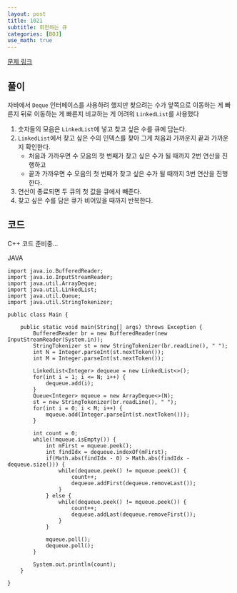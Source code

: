 ```yaml
---
layout: post
title: 1021
subtitle: 회전하는 큐
categories: [BOJ]
use_math: true
---
```


[문제 링크](https://www.acmicpc.net/problem/1021)

<h2 class="section-heading">풀이</h2>
자바에서 <code class="java">Deque</code> 인터페이스를 사용하려 했지만 찾으려는 수가 앞쪽으로 이동하는 게 빠른지 뒤로 이동하는 게 빠른지 비교하는 게 어려워 <code class="java">LinkedList</code>를 사용했다

1. 숫자들의 모음은 <code class="java">LinkedList</code>에 넣고 찾고 싶은 수를 큐에 담는다. 
2. <code class="java">LinkedList</code>에서 찾고 싶은 수의 인덱스를 찾아 그게 처음과 가까운지 끝과 가까운지 확인한다. 
    - 처음과 가까우면 수 모음의 첫 번째가 찾고 싶은 수가 될 때까지 2번 연산을 진행하고
    - 끝과 가까우면 수 모음의 첫 번째가 찾고 싶은 수가 될 때까지 3번 연산을 진행한다.
3. 연산이 종료되면 두 큐의 첫 값을 큐에서 빼준다.
4. 찾고 싶은 수를 담은 큐가 비어있을 때까지 반복한다.
<h2 class="section-heading">코드</h2>
C++  
코드 준비중...

JAVA
<pre><code class="java">import java.io.BufferedReader;
import java.io.InputStreamReader;
import java.util.ArrayDeque;
import java.util.LinkedList;
import java.util.Queue;
import java.util.StringTokenizer;

public class Main {

	public static void main(String[] args) throws Exception {
		BufferedReader br = new BufferedReader(new InputStreamReader(System.in));
		StringTokenizer st = new StringTokenizer(br.readLine(), " ");
		int N = Integer.parseInt(st.nextToken());
		int M = Integer.parseInt(st.nextToken());

		LinkedList&lt;Integer> dequeue = new LinkedList<>();
		for(int i = 1; i <= N; i++) {
			dequeue.add(i);
		}
		Queue&lt;Integer> mqueue = new ArrayDeque<>(N);
		st = new StringTokenizer(br.readLine(), " ");
		for(int i = 0; i < M; i++) {
			mqueue.add(Integer.parseInt(st.nextToken()));
		}
		
		int count = 0;
		while(!mqueue.isEmpty()) {
			int mFirst = mqueue.peek();
			int findIdx = dequeue.indexOf(mFirst);
			if(Math.abs(findIdx - 0) > Math.abs(findIdx - dequeue.size())) {				
				while(dequeue.peek() != mqueue.peek()) {
					count++;
					dequeue.addFirst(dequeue.removeLast());
				}
			} else {
				while(dequeue.peek() != mqueue.peek()) {
					count++;
					dequeue.addLast(dequeue.removeFirst());
				}
			}
			
			mqueue.poll();
			dequeue.poll();
		}
		
		System.out.println(count);
	}

}</code></pre>